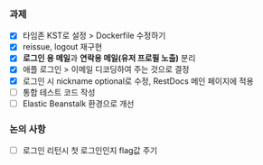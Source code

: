 ### 과제 
- [X] 타임존 KST로 설정 > Dockerfile 수정하기
- [X] reissue, logout 재구현
- [X] **로그인 용 메일**과 **연락용 메일(유저 프로필 노출)** 분리
- [X] 애플 로그인 > 이메일 디코딩하여 주는 것으로 결정
- [X] 로그인 시 nickname optional로 수정, RestDocs 메인 페이지에 적용
- [ ] 통합 테스트 코드 작성
- [ ] Elastic Beanstalk 환경으로 개선

### 논의 사항
- [ ] 로그인 리턴시 첫 로그인인지 flag값 주기
